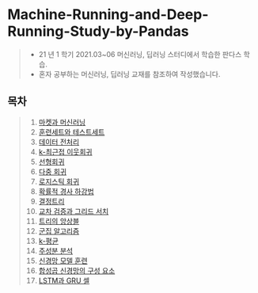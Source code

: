Machine-Running-and-Deep-Running-Study-by-Pandas
=====================================================================

> - 21 년 1 학기 2021.03~06 머신러닝, 딥러닝 스터디에서 학습한 판다스 학습.
> - 혼자 공부하는 머신러닝, 딥러닝 교재를 참조하여 작성했습니다.

## 목차

> 1. [ 마켓과 머신러닝 ](https://github.com/lijahong/Machine-Running-and-Deep-Running-Study-by-Pandas/blob/master/ch%201.3%20%EB%A7%88%EC%BC%93%EA%B3%BC%20%EB%A8%B8%EC%8B%A0%EB%9F%AC%EB%8B%9D.ipynb)
> 2. [ 훈련세트와 테스트세트 ](https://github.com/lijahong/Machine-Running-and-Deep-Running-Study-by-Pandas/blob/master/ch%202.1%20%ED%9B%88%EB%A0%A8%EC%84%B8%ED%8A%B8%EC%99%80%20%ED%85%8C%EC%8A%A4%ED%8A%B8%EC%84%B8%ED%8A%B8.ipynb)
> 3. [ 데이터 전처리 ](https://github.com/lijahong/Machine-Running-and-Deep-Running-Study-by-Pandas/blob/master/ch%202.2%20%EB%8D%B0%EC%9D%B4%ED%84%B0%20%EC%A0%84%EC%B2%98%EB%A6%AC.ipynb)
> 4. [k-최근접 이웃회귀](https://github.com/lijahong/Machine-Running-and-Deep-Running-Study-by-Pandas/blob/master/ch%203.1%20k-%EC%B5%9C%EA%B7%BC%EC%A0%91%20%EC%9D%B4%EC%9B%83%ED%9A%8C%EA%B7%80.ipynb)
> 5. [선형회귀](https://github.com/lijahong/Machine-Running-and-Deep-Running-Study-by-Pandas/blob/master/ch%203.2%20%EC%84%A0%ED%98%95%ED%9A%8C%EA%B7%80.ipynb)
> 6. [다중 회귀](https://github.com/lijahong/Machine-Running-and-Deep-Running-Study-by-Pandas/blob/master/ch%203.3%20%EB%8B%A4%EC%A4%91%20%ED%9A%8C%EA%B7%80.ipynb)
> 7. [로지스틱 회귀](https://github.com/lijahong/Machine-Running-and-Deep-Running-Study-by-Pandas/blob/master/ch%204.1%20%EB%A1%9C%EC%A7%80%EC%8A%A4%ED%8B%B1%20%ED%9A%8C%EA%B7%80.ipynb)
> 8. [확률적 경사 하강법](https://github.com/lijahong/Machine-Running-and-Deep-Running-Study-by-Pandas/blob/master/ch%204.2%20%ED%99%95%EB%A5%A0%EC%A0%81%20%EA%B2%BD%EC%82%AC%20%ED%95%98%EA%B0%95%EB%B2%95.ipynb)
> 9. [ 결정트리](https://github.com/lijahong/Machine-Running-and-Deep-Running-Study-by-Pandas/blob/master/ch%205.1%20%EA%B2%B0%EC%A0%95%ED%8A%B8%EB%A6%AC.ipynb)
> 10. [교차 검증과 그리드 서치](https://github.com/lijahong/Machine-Running-and-Deep-Running-Study-by-Pandas/blob/master/ch%205.2%20%EA%B5%90%EC%B0%A8%20%EA%B2%80%EC%A6%9D%EA%B3%BC%20%EA%B7%B8%EB%A6%AC%EB%93%9C%20%EC%84%9C%EC%B9%98.ipynb)
> 11. [트리의 앙상블](https://github.com/lijahong/Machine-Running-and-Deep-Running-Study-by-Pandas/blob/master/ch%205.3%20%ED%8A%B8%EB%A6%AC%EC%9D%98%20%EC%95%99%EC%83%81%EB%B8%94.ipynb)
> 12. [군집 알고리즘](https://github.com/lijahong/Machine-Running-and-Deep-Running-Study-by-Pandas/blob/master/ch%206.1%20%EA%B5%B0%EC%A7%91%20%EC%95%8C%EA%B3%A0%EB%A6%AC%EC%A6%98.ipynb)
> 13. [k-평균](https://github.com/lijahong/Machine-Running-and-Deep-Running-Study-by-Pandas/blob/master/ch%206.2%20k-%ED%8F%89%EA%B7%A0.ipynb)
> 14. [주성분 분석](https://github.com/lijahong/Machine-Running-and-Deep-Running-Study-by-Pandas/blob/master/ch%206.3%20%EC%A3%BC%EC%84%B1%EB%B6%84%20%EB%B6%84%EC%84%9D.ipynb)
> 15. [신경망 모델 훈련](https://github.com/lijahong/Machine-Running-and-Deep-Running-Study-by-Pandas/blob/master/ch%207.3%20%EC%8B%A0%EA%B2%BD%EB%A7%9D%20%EB%AA%A8%EB%8D%B8%20%ED%9B%88%EB%A0%A8.ipynb)
> 16. [합성곱 신경망의 구성 요소](https://github.com/lijahong/Machine-Running-and-Deep-Running-Study-by-Pandas/blob/master/ch%208.1%20%ED%95%A9%EC%84%B1%EA%B3%B1%20%EC%8B%A0%EA%B2%BD%EB%A7%9D%EC%9D%98%20%EA%B5%AC%EC%84%B1%20%EC%9A%94%EC%86%8C.ipynb)
> 17. [LSTM과 GRU 셀](https://github.com/lijahong/Machine-Running-and-Deep-Running-Study-by-Pandas/blob/master/ch%209.3%20LSTM%EA%B3%BC%20GRU%20%EC%85%80.ipynb)
